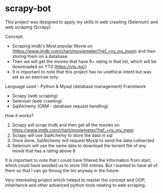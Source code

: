 # scrapy-bot

This project was designed to apply my skills in web crawling (Selenium) and web scraping (Scrapy). 

Concept: 
  - Scraping Imdb's Most popular Movie on (https://www.imdb.com/chart/moviemeter/?ref_=nv_mv_mpm) and then storing them on a database. 
  - Then we will get the movies that have 8+ rating in that list, which will be downloaded on YTS (https://yts.mx/)
  - It is important to note that this project has no unethical intent but was set as an exercise only.
  
 Language used - Python & Mysql (database management)
 Framework 
  - Scrapy (web scraping)
  - Selenium (web crawling)
  - SqlAlchemy (ORM - database request handling)
  
How it works?
  1. Scrapy will scrap Imdb and then get all the movies on https://www.imdb.com/chart/moviemeter/?ref_=nv_mv_mpm
  2. Scrapy will use SqlAchemy to store the data in sql
  3. Once done, SqlAlchemy will request Mysql to send the data colloected 
  4. Selenium will use the same data to download the torrent file of any movie that has a rating above 8
  
It is important to note that I could have filtered the information from start, which could have avoided us to store 100 entries. But I wanted to have all of them so that I can go throug the list anyway in the future.

Very interesting project which helepd to master the concept and OOP, inheritance and other advanced python tools relating to web scraping.
